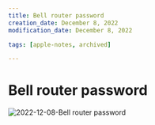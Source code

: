 ```yaml
---
title: Bell router password
creation_date: December 8, 2022
modification_date: December 8, 2022

tags: [apple-notes, archived]

---
```



# Bell router password 
![2022-12-08-Bell router password](images/2022-12-08-Bell%20router%20password.jpeg)

